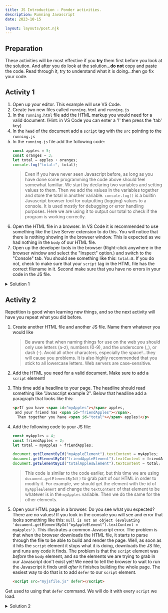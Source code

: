 ```yaml
---
title: JS Introduction - Ponder activities.
description: Running Javascript
date: 2023-10-15

layout: layouts/post.njk
---
```


## Preparation

<!-- Make sure you read through the Prepare section for this topic. -->

These activities will be most effective if you **try** them first before you look at the solution. And after you do look at the solution...**do not** copy and paste the code. Read through it, try to understand what it is doing...then go fix your code.

## Activity 1

1. Open up your editor. This example will use VS Code.
2. Create two new files called `running.html` and `running.js`
3. In the `running.html` file add the HTML markup you would need for a valid document. (Hint: in VS Code you can enter a '!' then press the 'tab' key)
4. In the `head` of the document add a `script` tag with the `src` pointing to the `running.js`
5. In the `running.js` file add the following code:
    ```javascript
    const apples = 5;
    const oranges = 3;
    let total = apples + oranges;
    console.log("total:", total);
    ```
    >Even if you have never seen Javascript before, as long as you have done some programming the code above should feel somewhat familiar. We start by declaring two variables and setting values to them.
    >Then we add the values in the variables together and store the total in another variable.
    >`console.log()` is a builtin Javascript browser tool for outputting (logging) values to a console. It is used mostly for debugging or error handling purposes. Here we are using it to output our total to check if the program is working correctly.
6. Open the HTML file in a browser. In VS Code it is recommended to use something like the Live Server extension to do this. You will notice that there is nothing showing in the browser window. This is expected as we had nothing in the `body` of our HTML file.
7. Open up the developer tools in the browser (Right-click anywhere in the browser window and select the "Inspect" option.) and switch to the "Console" tab. You should see something like this: `total:8`. If you do not, check to make sure that your `script` tag in the HTML file has the correct filename in it. Second make sure that you have no errors in your code in the JS file.

<details>
<summary>Solution 1</summary>

```html
<!-- running.html -->
<!DOCTYPE html>
<html lang="en">
  <head>
    <meta charset="UTF-8" />
    <meta name="viewport" content="width=device-width, initial-scale=1.0" />
    <title>Running JS solution</title>
    <script src="running.js"></script>
  </head>
  <body></body>
</html>
```

```javascript
// running.js
const apples = 5;
const oranges = 3;
let total = apples + oranges;
console.log("total:", total);
```

</details>

## Activity 2

Repetition is good when learning new things, and so the next activity will have you repeat what you did before.

1. Create another HTML file and another JS file. Name them whatever you would like
    >Be aware that when naming things for use on the web you should only use letters (a-z), numbers (0-9), and the underscore (_), or dash (-). Avoid all other characters, especially the space!...they will cause you problems. It is also highly recommended that you stick to all lowercase letters. Web servers are case-sensitive.
2. Add the HTML you need for a valid document. Make sure to add a `script` element!
3. This time add a headline to your page. The headline should read something like "Javascript example 2". Below that headline add a paragraph that looks like this:
    ```html
    <p>If you have <span id="myApples"></span> apples,
     and your friend has <span id="friendApples"></span>.
      Then together you have <span id="total"></span> apples!</p>
    ```
3. Add the following code to your JS file:
    ```javascript
    const myApples = 4;
    const friendApples = 2;
    let total = myApples + friendApples;

    document.getElementById("myAppleElement").textContent = myApples;
    document.getElementById("friendAppleElement").textContent = friendApples;
    document.getElementById("totalApplesElement").textContent = total;
    ```
    >This code is similar to the code earlier, but this time we are using `document.getElementById()` to grab part of our HTML in order to modify it. For example, we should get the element with the id of `myAppleElement` and change the `textContent` of that element to be whatever is in the `myApples` variable.
    >Then we do the same for the other elements.

5. Open your HTML page in a browser. Do you see what you expected? There are no values! If you look in the console you will see and error that looks something like this: `null is not an object (evaluating 'document.getElementById("myAppleElement").textContent = myApples')`. This illustrates a common Javascript error. The problem is that when the browser downloads the HTML file, it starts to parse through the file to be able to build and render the page.
Well, as soon as it hits the `script` element it stops what it is doing, downloads the JS file, and runs any code it finds. The problem is that the `script` element was *before* the `body` element, and so the elements we are trying to grab in our Javascript don't exist yet!
We need to tell the browser to wait to run the Javascript it finds until *after* it finishes building the whole page. The easiest way to do that is to add `defer` to our `script` element.
    ```html
    <script src="myjsfile.js" defer></script>
    ```
Get used to using that `defer` command. We will do it with every `script` we load.

<details>
<summary>Solution 2</summary>

```html
<!-- HTML file -->
<!DOCTYPE html>
<html lang="en">
  <head>
    <meta charset="UTF-8" />
    <meta name="viewport" content="width=device-width, initial-scale=1.0" />
    <title>Running JS solution</title>
    <script src="running.js" defer></script>
  </head>
  <body>
    <p>
      If you have <span id="myAppleElement"></span> apples, and your friend has
      <span id="friendAppleElement"></span>. Then together you have
      <span id="totalApplesElement"></span> apples!
    </p>
  </body>
</html>
```

```javascript
// Javascript file
const myApples = 4;
const friendApples = 2;
let total = myApples + friendApples;

document.getElementById("myAppleElement").textContent = myApples;
document.getElementById("friendAppleElement").textContent = friendApples;
document.getElementById("totalApplesElement").textContent = total;
}
```

</details>
